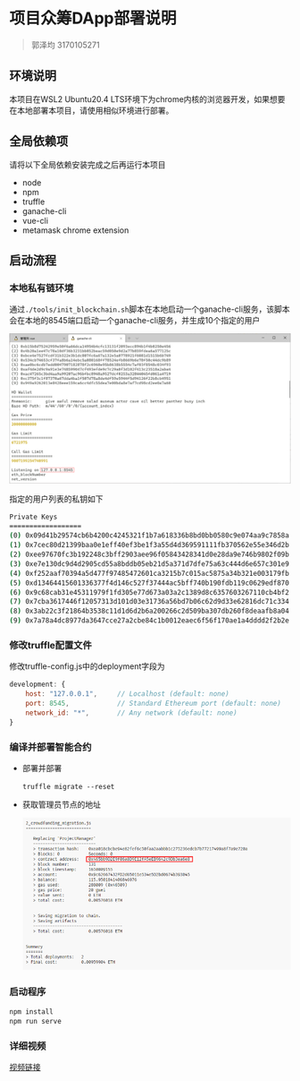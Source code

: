 # 项目众筹DApp部署说明

> 郭泽均 3170105271

## 环境说明

本项目在WSL2 Ubuntu20.4 LTS环境下为chrome内核的浏览器开发，如果想要在本地部署本项目，请使用相似环境进行部署。

## 全局依赖项

请将以下全局依赖安装完成之后再运行本项目

- node
- npm
- truffle
- ganache-cli
- vue-cli
- metamask chrome extension

## 启动流程

### 本地私有链环境

通过`./tools/init_blockchain.sh`脚本在本地启动一个ganache-cli服务，该脚本会在本地的8545端口启动一个ganache-cli服务，并生成10个指定的用户

![img](./img/init-ganache.png)

指定的用户列表的私钥如下

```zsh
Private Keys
==================
(0) 0x09d41b29574cb6b4200c4245321f1b7a618336b8bd0bb0580c9e074aa9c7858a
(1) 0x7cec80d21399baa0e1eff40ef3be1f3a55d4d369591111fb370562e55e346d2b
(2) 0xee97670fc3b192248c3bff2903aee96f05843428341d0e28da9e746b9802f09b
(3) 0xe7e130dc9d4d2905cd55a8bddb05eb21d5a371d7dfe75a63c444d6e657c301e9
(4) 0xf252aaf70394a5d477f97485472601ca3215b7c015ac5875a34b321e003179fb
(5) 0xd13464415601336377f4d146c527f37444ac5bff740b190fdb119c0629edf870
(6) 0x9c68cab31e45311979f1fd305e77d673a03a2c1389d8c6357603267110cb4bf2
(7) 0x7cba3617446f12057313d101d03e31736a56bd7b06c62d9d33e62816dc71c334
(8) 0x3ab22c3f21864b3538c11d1d6d2b6a200266c2d509ba307db260f8deaafb8a04
(9) 0x7a78a4dc8977da3647cce27a2cbe84c1b0012eaec6f56f170ae1a4dddd2f2b2e
```

### 修改truffle配置文件

修改truffle-config.js中的deployment字段为

```js
development: {
    host: "127.0.0.1",     // Localhost (default: none)
    port: 8545,            // Standard Ethereum port (default: none)
    network_id: "*",       // Any network (default: none)
}
```

### 编译并部署智能合约

- 部署并部署

    `truffle migrate --reset`

- 获取管理员节点的地址

    ![img](./img/manger_address.png)

### 启动程序

```zsh
npm install
npm run serve
```

### 详细视频

[视频链接](https://www.acfun.cn)
